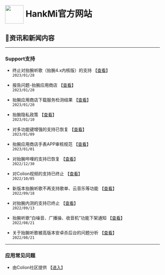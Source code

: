 # [<img src="favicon.ico" width="60" height="60" align="center" />](https://www.hankmi.com) HankMi官方网站
## 📰资讯和新闻内容

***
  
### Support支持

* 终止对抬腕听歌（抬腕4.x内核版）的支持 【[查看](https://www.hankmi.com/support/news_2301280030.md)】  
`2023/01/28`  

* 报告问题-抬腕应用商店 【[查看](https://www.hankmi.com/support/report_appstore)】  
`2023/01/20`  

* 抬腕应用商店下载服务检测结果 【[查看](https://www.hankmi.com/support/appstore_network)】  
`2023/01/20`  

* 抬腕隐私政策 【[查看](https://www.hankmi.com/support/privacy)】  
`2023/01/10`  

* 对多功能键增强的支持已恢复 【[查看](https://www.hankmi.com/support/news_2301091309)】  
`2023/01/09`  

* 抬腕应用商店手表APP审核规范 【[查看](https://www.hankmi.com/support/appstoredistribute)】  
`2023/01/01`  
  
* 对抬腕哔哩的支持已恢复 【[查看](https://www.hankmi.com/download/wearbili)】  
`2022/12/30`  
  
* 对Colion视频的支持已终止 【[查看](support/Offline_Mobilemedia.md)】  
`2022/10/05`  
  
* 新版本抬腕听歌不再支持歌单、云音乐等功能 【[查看](support/Wearmusic_220918.md)】  
`2022/09/18`  
  
* 对抬腕内测的支持已终止 【[查看](support/Offline_Wearbeta.md)】  
`2022/09/13`  
  
* 抬腕听歌“白噪音、广播操、收音机”功能下架通知 【[查看](support/Offline_White_noise.md)】  
`2022/08/21`  
  
* 关于抬腕听歌被高版本安卓杀后台的问题分析 【[查看](support/killed_WearMusic.md)】  
`2022/08/21`  
  
***

### 应用常见问题
* 由Colion社区提供 【[进入](https://support.qq.com/products/350783/faqs-more)】

